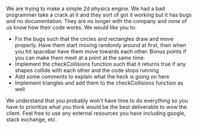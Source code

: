 We are trying to make a simple 2d physics engine. We had a bad programmer take a crack at it and they sort of got it working but it has bugs and no documentation. They are no longer with the company and none of us know how their code works. We would like you to:

* Fix the bugs such that the circles and rectangles draw and move properly. Have them start moving randomly around at first, then when you hit spacebar have them move towards each other. Bonus points if you can make them meet at a point at the same time.
* Implement the checkCollisions function such that it returns true if any shapes collide with each other and the code stops running
* Add some comments to explain what the heck is going on here
* Implement triangles and add them to the checkCollisions function as well

We understand that you probably won't have time to do everything so you have to prioritize what you think would be the best deliverable to wow the client. Feel free to use any external resources you have including google, stack exchange, etc.
